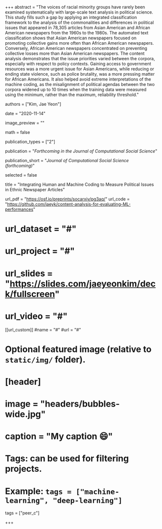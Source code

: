 +++
abstract = "The voices of racial minority groups have rarely been examined systematically with large-scale text analysis in political science. This study fills such a gap by applying an integrated classification framework to the analysis of the commonalities and differences in political issues that appeared in 78,305 articles from Asian American and African American newspapers from the 1960s to the 1980s. The automated text classification shows that Asian American newspapers focused on promoting collective gains more often than African American newspapers. Conversely, African American newspapers concentrated on preventing collective losses more than Asian American newspapers. The content analysis demonstrates that the issue priorities varied between the corpora, especially with respect to policy contexts. Gaining access to government resources was a more urgent issue for Asian Americans, while reducing or ending state violence, such as police brutality, was a more pressing matter for African Americans. It also helped avoid extreme interpretations of the machine coding, as the misalignment of political agendas between the two corpora widened up to 10 times when the training data were measured using the minimum, rather than the maximum, reliability threshold."

authors = ["Kim, Jae Yeon"]

date = "2020-11-14"

image_preview = ""

math = false

publication_types = ["2"]

publication = "*Forthcoming in the Journal of Computational Social Science*"

publication_short = "*Journal of Computational Social Science (forthcoming)*"

selected = false

title = "Integrating Human and Machine Coding to Measure Political Issues in Ethnic Newspaper Articles"

url_pdf = "https://osf.io/preprints/socarxiv/pg3aq/"
url_code = "https://github.com/jaeyk/content-analysis-for-evaluating-ML-performances"
# url_dataset = "#"
# url_project = "#"
# url_slides = "https://slides.com/jaeyeonkim/deck/fullscreen"
# url_video = "#"

[[url_custom]]
#name = "#"
#url = "#"

# Optional featured image (relative to `static/img/` folder).
# [header]
# image = "headers/bubbles-wide.jpg"
# caption = "My caption :smile:"

# Tags: can be used for filtering projects.
# Example: `tags = ["machine-learning", "deep-learning"]`
tags = ["peer_c"]

+++

<!-- More detail can easily be written here using *Markdown* and $\rm \LaTeX$ math code. -->
